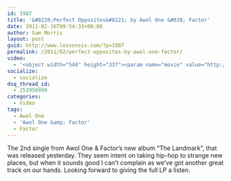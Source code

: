 ```yaml
---
id: 1987
title: '&#8220;Perfect Opposites&#8221; by Awol One &#038; Factor'
date: 2011-02-16T09:54:33+00:00
author: Sam Morris
layout: post
guid: http://www.lessonsix.com/?p=1987
permalink: /2011/02/perfect-opposites-by-awol-one-factor/
video:
  - '<object width="540" height="337"><param name="movie" value="http://www.youtube.com/v/IyT0fxik5YM?fs=1&hl=en_GB"></param><param name="allowFullScreen" value="true"></param><param name="allowscriptaccess" value="always"></param><embed src="http://www.youtube.com/v/IyT0fxik5YM?fs=1&hl=en_GB" type="application/x-shockwave-flash" width="540" height="337" allowscriptaccess="always" allowfullscreen="true"></embed></object>'
socialize:
  - socialize
dsq_thread_id:
  - 253956990
categories:
  - Video
tags:
  - Awol One
  - 'Awol One &amp; Factor'
  - Factor
---
```

The 2nd single from Awol One & Factor&#8217;s new album &#8220;The Landmark&#8221;, that was released yesterday. They seem intent on taking hip-hop to strange new places, but when it sounds good I can&#8217;t complain as we&#8217;ve got another great track on our hands. Looking forward to giving the full LP a listen.